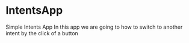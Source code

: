 # IntentsApp
Simple Intents App
In this app we are going to how to switch to another intent by the click of a button
